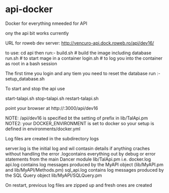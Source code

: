 # api-docker
Docker for everything nmeeded for API

ony the api bit works currently

URL for roweb dev server: http://vencuro-api.dock.roweb.ro/api/dev16/

to use:
cd api
then run:-
build.sh  # build the image including database 
run.sh    # to start mage in a container
login.sh  # to log you into the container as root in a bash session

The first time you login and any tiem you need to reset the database
run :-
setup_database.sh

To start and stop the api use

start-talapi.sh
stop-talapi.sh
restart-talapi.sh

point your browser at  http://<hostname>:3000/api/dev16

NOTE: /api/dev16 is specified bt the setting of prefix in lib/TalApi.pm
NOTE2: your DOCKER_ENVIRONMENT is set to docker so your setup is defined in environments/docker.yml

Log files are created in the subdirectory logs

server.log is the initial log and wil contasin details if anything craches without handling the error
<environment>.logcontains everything out by debug or error statements from the main Dancer module lib/TalApi.pm
i.e. docker.log 
api.log contains log messages produced by the MyAPI object (lib/MyAPI.pm and lib/MyAPI/Methods.pm)
sql_api.log contains log messages produced by the SQL Query object lib/MyAPI/SQLQuery.pm

On restart, previous log files are zipped up and fresh ones are created
